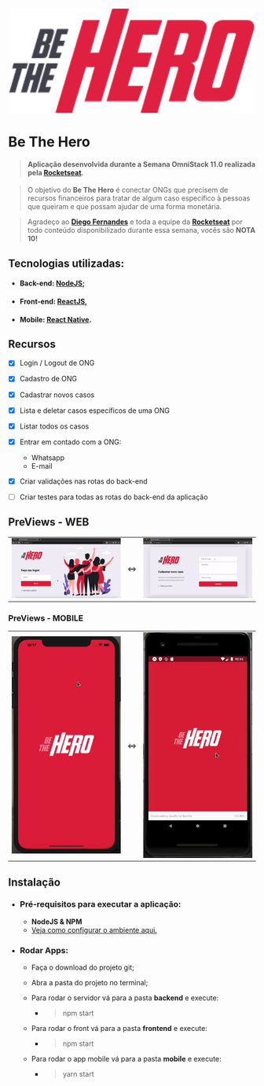 <p align="center">
<a href="https://github.com/Joshoa/be-the-hero/blob/master/media/logo.png"><img src="https://github.com/Joshoa/be-the-hero/blob/master/media/logo.png?raw=true" style="width: 500px; max-width: 100%; height: auto" title="Be The Hero" alt="Be The Hero" /></a>
</p>

# Be The Hero

  > #### Aplicação desenvolvida durante a Semana OmniStack 11.0 realizada pela [**Rocketseat**](https://rocketseat.com.br).

  > O objetivo do **Be The Hero** é conectar ONGs que precisem de recursos financeiros para tratar de algum caso específico à pessoas que queiram e que possam ajudar de uma forma monetária. 

  > Agradeço ao [**Diego Fernandes**](https://github.com/diego3g) e toda a equipe da [**Rocketseat**](https://rocketseat.com.br) por todo conteúdo disponibilizado durante essa semana, vocês são **NOTA 10!**

## Tecnologias utilizadas:
  - #### **Back-end:** [NodeJS](https://nodejs.org);
  - #### **Front-end:** [ReactJS](https://reactjs.org/),
  - #### **Mobile:** [React Native](https://reactnative.dev/).

## Recursos

- [x] Login / Logout de ONG
- [x] Cadastro de ONG
- [x] Cadastrar novos casos
- [x] Lista e deletar casos específicos de uma ONG
- [x] Listar todos os casos
- [x] Entrar em contado com a ONG:
    * Whatsapp
    * E-mail
- [x] Criar validações nas rotas do back-end
- [ ] Criar testes para todas as rotas do back-end da aplicação



## PreViews - WEB
<table align="center">
  <tr>
  <td><a href="https://github.com/Joshoa/be-the-hero/blob/master/media/front_end_preview_01.gif"><img src="https://github.com/Joshoa/be-the-hero/blob/master/media/front_end_preview_01.gif?raw=true" style="width: 500px; max-width: 100%; height: auto" title="PreView 01" alt="PreView 01" /></a></td>
  <td> <=> </td>
  <td><a href="https://github.com/Joshoa/be-the-hero/blob/master/media/front_end_preview_02.gif"><img src="https://github.com/Joshoa/be-the-hero/blob/master/media/front_end_preview_02.gif?raw=true" style="width: 500px; max-width: 100%; height: auto" title="PreView 02" alt="PreView 02" /></a></td>
  </tr>
</table>

### PreViews - MOBILE
<table align="center">
  <tr>
  <td><a href="https://github.com/Joshoa/be-the-hero/blob/master/media/preview_ios.gif"><img src="https://github.com/Joshoa/be-the-hero/blob/master/media/preview_ios.gif?raw=true" style="width: 500px; max-width: 100%; height: auto" title="PreView iOS" alt="PreView iOS" /></a></td>
  <td> <=> </td>
  <td><a href="https://github.com/Joshoa/be-the-hero/blob/master/media/preview_android.gif"><img src="https://github.com/Joshoa/be-the-hero/blob/master/media/preview_android.gif?raw=true" style="width: 500px; max-width: 100%; height: auto" title="PreView Android" alt="PreView Android" /></a></td>
  </tr>
</table>

## Instalação

- ### Pré-requisitos para executar a aplicação:

    * **NodeJS & NPM**
    * [Veja como configurar o ambiente aqui.](https://www.youtube.com/watch?v=c7P03kkrEG8)

- ### Rodar Apps:
	- Faça o download do projeto git;
  - Abra a pasta do projeto no terminal;
  - Para rodar o servidor vá para a pasta **backend** e execute:
    - > npm start
  - Para rodar o front vá para a pasta **frontend** e execute:
    - > npm start

  - Para rodar o app mobile vá para a pasta **mobile** e execute:
    - > yarn start
